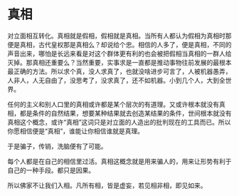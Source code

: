 # 真相
对立面相互转化。真相就是假相，假相就是真相。当所有人都认为假相为真相时那便是真相，古代皇权那是真相么？却说给个忠。相信的人多了，便是真相，不同的声音出来，哪怕是长远来看是对这个群体更有利的也会被把假相当真相的一群人给灭掉。那真相还重要么？当然重要，实事求是一直都是推动事物往前发展的最根本最正确的方法。所以求个真，没人求真了，也就没啥进步可言了，人被机器愚弄，人非人，人无自由了，没思考了，没求真了，还不如机器。小到几个人，大到全世界。

任何的主义和别人口里的真相或许都是某个层次的有道理。又或许根本就没有真相，都是条件的自然结果，想要某种结果就去创造某结果的条件，世间根本就没有真相这个概念，或许“真相”这词只是对立面的人造出的批判现在的工具而已。所以你愿相信便是“真相”，谁能让你相信谁就是真理。

于是骗子，传销，洗脑便有了可能。

每个人都是在自己的相信里过活。真相这概念就是用来骗人的，用来让形势有利于自己的一种手段。都只是因果。

所以佛家不让我们入相。凡所有相，皆是虚妄，若见相非相，即见如来。
